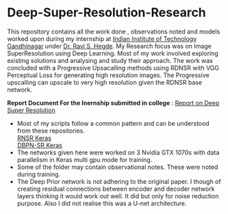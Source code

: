 # Deep-Super-Resolution-Research
This repository contains all the work done , observations noted and models worked upon during my internship at [Indian Institute of Technology Gandhinagar](https://www.iitgn.ac.in/) under [Dr. Ravi S. Hegde](https://scholar.google.com/citations?user=aHWM-b8AAAAJ&hl=en). My Research focus was on Image SuperResolution using Deep Learning. Most of my work involved exploring existing solutions and analysing and study their approach. The work was concluded with a Progressive Upsacalling methods using RDNSR with VGG Perceptual Loss for generating high resolution images. The Progressive upscalling can upscale to very high resolution given the RDNSR base network.  

**Report Document For the Inernship submitted in college** : [Report on Deep Super Resolution](https://drive.google.com/open?id=1rY3RL_eTmVhXYWobjMcQ8h8FHuOvjCsj)

* Most of my scripts follow a common pattern and can be understood from these repositories.  
  [RNSR Keras](https://github.com/rajatkb/RDNSR-Residual-Dense-Network-for-Super-Resolution-Keras)  
  [DBPN-SR Keras](https://github.com/rajatkb/DBPN-Deep_Back_Projection_Network-Keras)  
* The networks given here were worked on 3 Nvidia GTX 1070s with data parallelism in Keras multi gpu mode for training.  
* Some of the folder may contain observational notes. These were noted during training.  
* The Deep Prior network is not adhering to the original paper. I though of creating residual connections between encoder and decoder network layers thinking it would work out well. It did but only for noise reduction purpose. Also I did not realise this was a U-net architecture.
